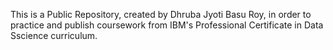 This is a Public Repository, created by Dhruba Jyoti Basu Roy, in order to practice and publish coursework from IBM's Professional Certificate in Data Sscience curriculum.
